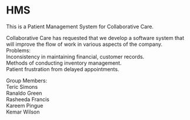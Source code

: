 # HMS
 This is a Patient Management System for Collaborative Care.<br />

Collaborative Care has requested that we develop a software system that will improve the flow of work in various aspects of the company.<br />
Problems:
<br />
	Inconsistency in maintaining financial, customer records.
	<br />
	Methods of conducting inventory management.
	<br />
	Patient frustration from delayed appointments.
	<br />


Group Members:
<br />
Teric Simons
<br />
Ranaldo Green
<br />
Rasheeda Francis
<br />
Kareem Pingue
<br />
Kemar Wilson
<br />

